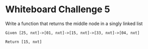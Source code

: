 # Whiteboard Challenge 5


Write a function that returns the middle node in a singly linked list
```
Given [25, nxt]->[01, nxt]->[15, nxt]->[33, nxt]->[04, nxt]

Return [15, nxt]
```
